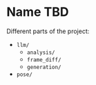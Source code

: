 # Name TBD

Different parts of the project:
- `llm/`
    - `analysis/`
    - `frame_diff/`
    - `generation/`
- `pose/`